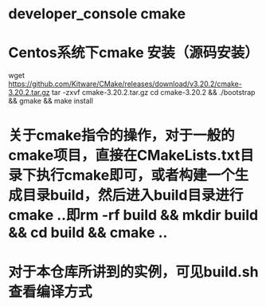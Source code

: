 # developer_console cmake
# Centos系统下cmake 安装（源码安装）
wget https://github.com/Kitware/CMake/releases/download/v3.20.2/cmake-3.20.2.tar.gz
tar -zxvf cmake-3.20.2.tar.gz
cd cmake-3.20.2 && ./bootstrap && gmake && make install

# 关于cmake指令的操作，对于一般的cmake项目，直接在CMakeLists.txt目录下执行cmake即可，或者构建一个生成目录build，然后进入build目录进行cmake ..即rm -rf build && mkdir build && cd build && cmake ..
# 对于本仓库所讲到的实例，可见build.sh查看编译方式
